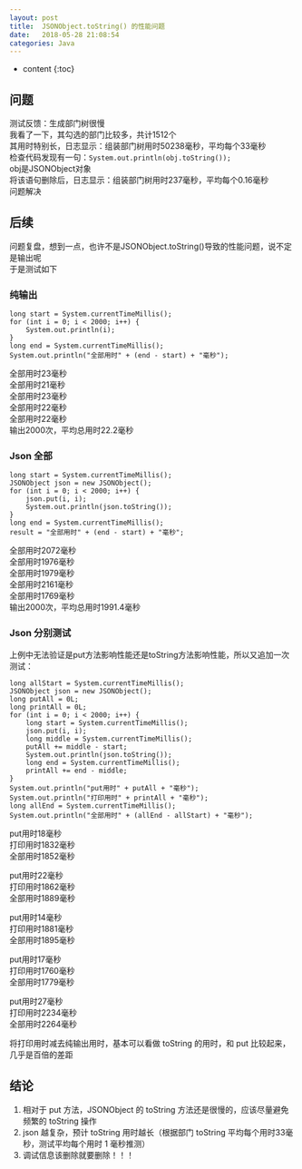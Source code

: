 ```yaml
---
layout: post
title:  JSONObject.toString() 的性能问题
date:   2018-05-28 21:08:54
categories: Java
---
```


* content
{:toc}

## 问题
测试反馈：生成部门树很慢  
我看了一下，其勾选的部门比较多，共计1512个  
其用时特别长，日志显示：组装部门树用时50238毫秒，平均每个33毫秒  
检查代码发现有一句：```System.out.println(obj.toString());```  
obj是JSONObject对象  
将该语句删除后，日志显示：组装部门树用时237毫秒，平均每个0.16毫秒  
问题解决
## 后续
问题复盘，想到一点，也许不是JSONObject.toString()导致的性能问题，说不定是输出呢  
于是测试如下
### 纯输出
	
	long start = System.currentTimeMillis();
	for (int i = 0; i < 2000; i++) {
	    System.out.println(i);
	}
	long end = System.currentTimeMillis();
	System.out.println("全部用时" + (end - start) + "毫秒");
        
全部用时23毫秒  
全部用时21毫秒  
全部用时23毫秒  
全部用时22毫秒  
全部用时22毫秒  
输出2000次，平均总用时22.2毫秒  
### Json 全部
	
	long start = System.currentTimeMillis();
	JSONObject json = new JSONObject();
	for (int i = 0; i < 2000; i++) {
	    json.put(i, i);
	    System.out.println(json.toString());
	}
	long end = System.currentTimeMillis();
	result = "全部用时" + (end - start) + "毫秒";
        
全部用时2072毫秒  
全部用时1976毫秒  
全部用时1979毫秒  
全部用时2161毫秒  
全部用时1769毫秒  
输出2000次，平均总用时1991.4毫秒  
### Json 分别测试
上例中无法验证是put方法影响性能还是toString方法影响性能，所以又追加一次测试：

	long allStart = System.currentTimeMillis();
	JSONObject json = new JSONObject();
	long putAll = 0L;
	long printAll = 0L;
	for (int i = 0; i < 2000; i++) {
	    long start = System.currentTimeMillis();
	    json.put(i, i);
	    long middle = System.currentTimeMillis();
	    putAll += middle - start;
	    System.out.println(json.toString());
	    long end = System.currentTimeMillis();
	    printAll += end - middle;
	}
	System.out.println("put用时" + putAll + "毫秒");
	System.out.println("打印用时" + printAll + "毫秒");
	long allEnd = System.currentTimeMillis();
	System.out.println("全部用时" + (allEnd - allStart) + "毫秒");
        
put用时18毫秒  
打印用时1832毫秒  
全部用时1852毫秒  

put用时22毫秒  
打印用时1862毫秒  
全部用时1889毫秒  

put用时14毫秒  
打印用时1881毫秒  
全部用时1895毫秒  

put用时17毫秒  
打印用时1760毫秒  
全部用时1779毫秒  

put用时27毫秒  
打印用时2234毫秒  
全部用时2264毫秒  

将打印用时减去纯输出用时，基本可以看做 toString 的用时，和 put 比较起来，几乎是百倍的差距

## 结论
1. 相对于 put 方法，JSONObject 的 toString 方法还是很慢的，应该尽量避免频繁的 toString 操作  
2. json 越复杂，预计 toString 用时越长（根据部门 toString 平均每个用时33毫秒，测试平均每个用时 1 毫秒推测）
3. 调试信息该删除就要删除！！！